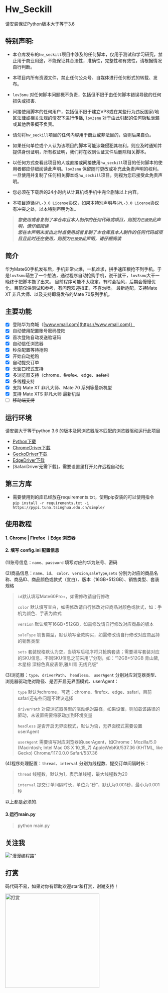 # Hw_Seckill
请安装保证Python版本大于等于3.6

## 特别声明:

* 本仓库发布的`hw_seckill`项目中涉及的任何脚本，仅用于测试和学习研究，禁止用于商业用途，不能保证其合法性，准确性，完整性和有效性，请根据情况自行判断。

* 本项目内所有资源文件，禁止任何公众号、自媒体进行任何形式的转载、发布。

* `lov3smu` 对任何脚本问题概不负责，包括但不限于由任何脚本错误导致的任何损失或损害.

* 间接使用脚本的任何用户，包括但不限于建立VPS或在某些行为违反国家/地区法律或相关法规的情况下进行传播, `lov3smu` 对于由此引起的任何隐私泄漏或其他后果概不负责。

* 请勿将`hw_seckill`项目的任何内容用于商业或非法目的，否则后果自负。

* 如果任何单位或个人认为该项目的脚本可能涉嫌侵犯其权利，则应及时通知并提供身份证明，所有权证明，我们将在收到认证文件后删除相关脚本。

* 以任何方式查看此项目的人或直接或间接使用`hw_seckill`项目的任何脚本的使用者都应仔细阅读此声明。`lov3smu` 保留随时更改或补充此免责声明的权利。一旦使用并复制了任何相关脚本或`hw_seckill`项目，则视为您已接受此免责声明。
  
* 您必须在下载后的24小时内从计算机或手机中完全删除以上内容。  
  
* 本项目遵循`GPL-3.0 License`协议，如果本特别声明与`GPL-3.0 License`协议有冲突之处，以本特别声明为准。

> ***您使用或者复制了本仓库且本人制作的任何代码或项目，则视为`已接受`此声明，请仔细阅读***  
> ***您在本声明未发出之时点使用或者复制了本仓库且本人制作的任何代码或项目且此时还在使用，则视为`已接受`此声明，请仔细阅读***

## 简介
华为Mate60手机发布后，手机非常火爆，一机难求，拼手速压根抢不到手机。于是`lov3smu`萌生了一个想法，通过程序自动抢购手机，说干就干，`lov3smu`大干一晚终于把脚本撸了出来。
目前程序可能不太稳定，有时会抽风，后期会慢慢优化，目前仅供测试和参考，有问题欢迎指正，不喜勿喷。 
最新适配，支持Mate XT 非凡大师、以及支持即将发布的Mate 70系列手机。

## 主要功能

- [x] 登陆华为商城（[www.vmall.com](https://www.vmall.com)）
- [x] 自动使用配置账号密码登陆
- [x] 首次登陆自动发送验证码
- [x] 自动信任浏览器
- [x] 秒杀配置等待抢购
- [x] 开始自动抢购
- [x] 自动提交订单
- [x] 无窗口模式支持
- [x] 多浏览器支持（chrome、~~firefox~~、edge、~~safari~~）
- [x] 多线程支持
- [x] 支持 Mate XT 非凡大师、Mate 70 系列等最新机型
- [x] 支持 Mate XTS 非凡大师 最新机型
- [ ] ~~移动端支持~~

## 运行环境
请安装大于等于python 3.6 的版本及同浏览器版本匹配的浏览器驱动运行此项目

- [Python下载](https://www.python.org/)
- [ChromeDriver下载](https://sites.google.com/chromium.org/driver/downloads)
- [GeckoDriver下载](https://github.com/mozilla/geckodriver/releases)
- [EdgeDriver下载](https://developer.microsoft.com/en-us/microsoft-edge/tools/webdriver/)
- [SafariDriver无需下载]，需要设置里打开允许远程自动化

## 第三方库

- 需要使用到的库已经放在requirements.txt，使用pip安装的可以使用指令  
`pip install -r requirements.txt -i https://pypi.tuna.tsinghua.edu.cn/simple/`


## 使用教程
#### 1. Chrome | Firefox ｜Edge 浏览器
#### 2. 填写 config.ini 配置信息
(1)账号信息：`name`、`password` 填写对应的华为账号、密码

(2)商品信息：`name`、`id`、 `color`、`version`,`saleType`,`sets` 分别为对应的商品名称、商品ID、商品颜色或款式（宣白）、版本（16GB+512GB）、销售类型、套装规格

> `id`默认填写Mate60Pro+，如需修改请自行修改
> 
> `color` 默认填写宣白，如需修改请自行修改对应商品对颜色或款式，如：手机为颜色、手表为款式
> 
> `version` 默认填写16GB+512GB，如需修改请自行修改对应商品的版本
> 
> `saleType` 销售类型，默认填写全款购买，如需修改请自行修改对应商品持的销售类型
> 
> `sets` 套装规格默认为空，当填写后程序将只抢购套装；需要填写套装对应的SKU信息，不同SKU信息之前采用“,”分割，如：“12GB+512GB 青山黛,木星棕 深棕色真皮表带,雅川青 无线充版”


(3)浏览器：`type`、`driverPath`、 `headless`、 `userAgent` 分别对应浏览器类型、浏览器驱动绝对路径、是否开启无界面模式、userAgent：

> `type` 默认为chrome，可选：chrome、firefox、edge、safari，目前safari还有些问题不建议选择
> 
> `driverPath` 对应浏览器类型的驱动绝对路径，如果设置，则加载该路径的驱动，未设置需要将驱动加到环境变量
> 
> `headless` 是否开启无界面模式，默认为否，无界面模式需要设置userAgent
> 
> `userAgent` 需要填写对应浏览器的userAgent，如Chrome：Mozilla/5.0 (Macintosh; Intel Mac OS X 10_15_7) AppleWebKit/537.36 (KHTML, like Gecko) Chrome/117.0.0.0 Safari/537.36


(4)程序处理配置：`thread`、`interval` 分别为线程数、提交订单间隔时长：

> `thread` 线程数，默认为1，表示单线程，最大线程数为20
> 
> `interval` 提交订单间隔时长，单位为“秒”，默认为0.001秒，最小为0.001秒

以上都是必须的.


#### 3.运行main.py
> python main.py

## 关注我
!["漫漫编程路"](assets/wechat.png)

## 打赏
码代码不易，如果对你有帮助欢迎star和打赏，谢谢支持！

<div align=left>
  <img src="assets/reward.jpg" width=300 height=300  alt="打赏"/>
</div>
